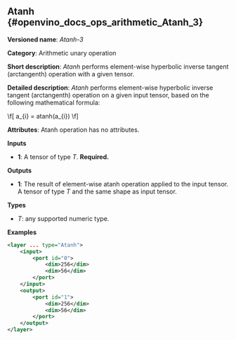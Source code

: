## Atanh <a name="Atanh"></a> {#openvino_docs_ops_arithmetic_Atanh_3}

**Versioned name**: *Atanh-3*

**Category**: Arithmetic unary operation

**Short description**: *Atanh* performs element-wise hyperbolic inverse tangent (arctangenth) operation with a given tensor.

**Detailed description**: *Atanh* performs element-wise hyperbolic inverse tangent (arctangenth) operation on a given input tensor, based on the following mathematical formula:

\f[ a_{i} = atanh(a_{i}) \f]

**Attributes**: Atanh operation has no attributes.

**Inputs**

* **1**: A tensor of type *T*. **Required.**

**Outputs**

* **1**: The result of element-wise atanh operation applied to the input tensor. A tensor of type *T* and the same shape as input tensor.

**Types**

* *T*: any supported numeric type.

**Examples**

```xml
<layer ... type="Atanh">
    <input>
        <port id="0">
            <dim>256</dim>
            <dim>56</dim>
        </port>
    </input>
    <output>
        <port id="1">
            <dim>256</dim>
            <dim>56</dim>
        </port>
    </output>
</layer>
```
